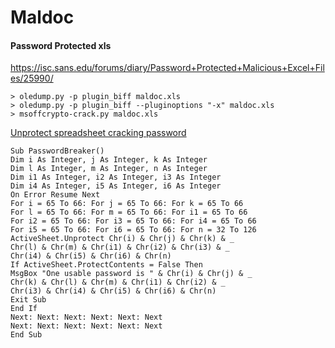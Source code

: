 # Maldoc

#### Password Protected xls
https://isc.sans.edu/forums/diary/Password+Protected+Malicious+Excel+Files/25990/

```shell
> oledump.py -p plugin_biff maldoc.xls
> oledump.py -p plugin_biff --pluginoptions "-x" maldoc.xls
> msoffcrypto-crack.py maldoc.xls
```

[Unprotect spreadsheet cracking password](http://www.excelsupersite.com/how-to-unprotect-an-excel-spreadsheet-if-you-have-lost-your-password/)
```vba
Sub PasswordBreaker()
Dim i As Integer, j As Integer, k As Integer
Dim l As Integer, m As Integer, n As Integer
Dim i1 As Integer, i2 As Integer, i3 As Integer
Dim i4 As Integer, i5 As Integer, i6 As Integer
On Error Resume Next
For i = 65 To 66: For j = 65 To 66: For k = 65 To 66
For l = 65 To 66: For m = 65 To 66: For i1 = 65 To 66
For i2 = 65 To 66: For i3 = 65 To 66: For i4 = 65 To 66
For i5 = 65 To 66: For i6 = 65 To 66: For n = 32 To 126
ActiveSheet.Unprotect Chr(i) & Chr(j) & Chr(k) & _
Chr(l) & Chr(m) & Chr(i1) & Chr(i2) & Chr(i3) & _
Chr(i4) & Chr(i5) & Chr(i6) & Chr(n)
If ActiveSheet.ProtectContents = False Then
MsgBox "One usable password is " & Chr(i) & Chr(j) & _
Chr(k) & Chr(l) & Chr(m) & Chr(i1) & Chr(i2) & _
Chr(i3) & Chr(i4) & Chr(i5) & Chr(i6) & Chr(n)
Exit Sub
End If
Next: Next: Next: Next: Next: Next
Next: Next: Next: Next: Next: Next
End Sub
```
